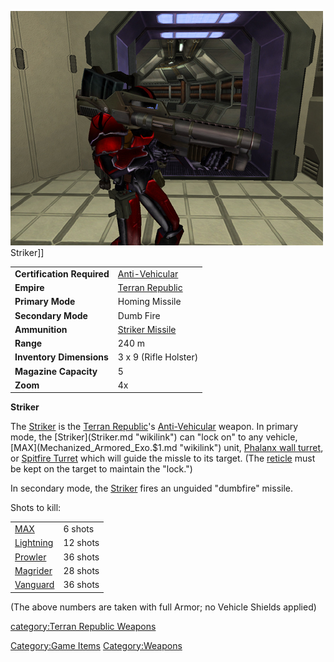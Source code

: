 ![](images/PSScreenShot0332.jpg "fig:PSScreenShot0332.jpg") Striker\]\]

|                            |                                                  |
| -------------------------- | ------------------------------------------------ |
| **Certification Required** | [Anti-Vehicular](Anti.$1.md "wikilink")          |
| **Empire**                 | [Terran Republic](Terran_Republic.md "wikilink") |
| **Primary Mode**           | Homing Missile                                   |
| **Secondary Mode**         | Dumb Fire                                        |
| **Ammunition**             | [Striker Missile](Striker_Missile.md "wikilink") |
| **Range**                  | 240 m                                            |
| **Inventory Dimensions**   | 3 x 9 (Rifle Holster)                            |
| **Magazine Capacity**      | 5                                                |
| **Zoom**                   | 4x                                               |

**Striker**

The [Striker](Striker.md "wikilink") is the [Terran
Republic](Terran_Republic.md "wikilink")'s
[Anti-Vehicular](Anti.$1.md "wikilink") weapon. In primary mode, the
[Striker](Striker.md "wikilink") can "lock on" to any vehicle,
[MAX](Mechanized_Armored_Exo.$1.md "wikilink") unit, [Phalanx wall
turret](Phalanx.md "wikilink"), or [Spitfire
Turret](Spitfire_Turret.md "wikilink") which will guide the missle to its
target. (The [reticle](reticle.md "wikilink") must be kept on the target to
maintain the "lock.")

In secondary mode, the [Striker](Striker.md "wikilink") fires an unguided
"dumbfire" missile.

Shots to kill:

|                                      |          |
| ------------------------------------ | -------- |
| [MAX](MAX.md "wikilink")             | 6 shots  |
| [Lightning](Lightning.md "wikilink") | 12 shots |
| [Prowler](Prowler.md "wikilink")     | 36 shots |
| [Magrider](Magrider.md "wikilink")   | 28 shots |
| [Vanguard](Vanguard.md "wikilink")   | 36 shots |

(The above numbers are taken with full Armor; no Vehicle Shields
applied)

[category:Terran Republic
Weapons](category:Terran_Republic_Weapons.md "wikilink")

[Category:Game Items](Category:Game_Items.md "wikilink")
[Category:Weapons](Category:Weapons.md "wikilink")
